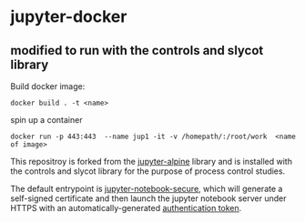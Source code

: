# jupyter-docker
## modified to run with the controls and slycot library

Build docker image:

 ```docker build . -t <name>```
 
 spin up a container
 
 ```docker run -p 443:443  --name jup1 -it -v /homepath/:/root/work  <name of image>```

This repositroy is forked from the [jupyter-alpine](https://github.com/Corneliuscob/jupyter-alpine) library and is installed with the controls and slycot library for the purpose of process control studies.

The default entrypoint is [jupyter-notebook-secure](util/jupyter-notebook-secure), which will generate a self-signed certificate and then launch the jupyter notebook server under HTTPS with an automatically-generated [authentication token](http://jupyter-notebook.readthedocs.io/en/stable/security.html).
